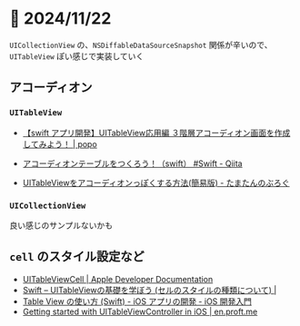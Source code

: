 # 📝 2024/11/22

`UICollectionView` の、`NSDiffableDataSourceSnapshot` 関係が辛いので、`UITableView` ぽい感じで実装していく


## アコーディオン

### `UITableView`

- [【swift アプリ開発】UITableView応用編 ３階層アコーディオン画面を作成してみよう！ | popo](https://www.popoblog.tech/ios-appdevelopment-0008/)


- [アコーディオンテーブルをつくろう！（swift） #Swift - Qiita](https://qiita.com/am10/items/2f1b6bb5d698f85274fe)

- [UITableViewをアコーディオンっぽくする方法(簡易版) - たまたんのぶろぐ](https://tama.hatenablog.jp/entry/2014/02/25/211038)


### `UICollectionView `

良い感じのサンプルないかも


## `cell` のスタイル設定など

- [UITableViewCell | Apple Developer Documentation](https://developer.apple.com/documentation/uikit/uitableviewcell?language=objc)
- [Swift – UITableViewの基礎を学ぼう (セルのスタイルの種類について) |](https://weblabo.oscasierra.net/swift-uitableview-2/)
- [Table View の使い方 (Swift) - iOS アプリの開発 - iOS 開発入門](https://softmoco.com/basics/how-to-use-table-view.php)
- [Getting started with UITableViewController in iOS | en.proft.me ](https://en.proft.me/2019/08/30/getting-started-uitableviewcontroller-ios/)
